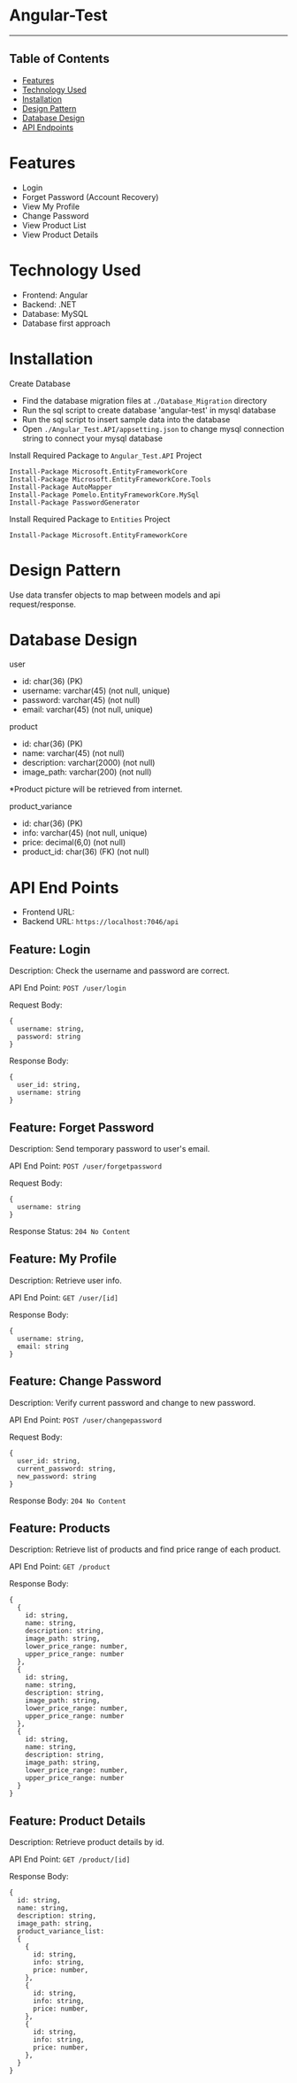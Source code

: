 # Angular-Test
---

## Table of Contents
- [Features](#features)
- [Technology Used](#technology-used)
- [Installation](#installation)
- [Design Pattern](#design-pattern)
- [Database Design](#database-design)
- [API Endpoints](#api-endpoints)

# Features
- Login
- Forget Password (Account Recovery)
- View My Profile
- Change Password
- View Product List
- View Product Details

# Technology Used
- Frontend: Angular
- Backend: .NET
- Database: MySQL
- Database first approach


# Installation
Create Database
- Find the database migration files at `./Database_Migration` directory
- Run the sql script to create database 'angular-test' in mysql database
- Run the sql script to insert sample data into the database
- Open `./Angular_Test.API/appsetting.json` to change mysql connection string to connect your mysql database

Install Required Package to `Angular_Test.API` Project
```
Install-Package Microsoft.EntityFrameworkCore
Install-Package Microsoft.EntityFrameworkCore.Tools
Install-Package AutoMapper
Install-Package Pomelo.EntityFrameworkCore.MySql
Install-Package PasswordGenerator
```

Install Required Package to `Entities` Project
```
Install-Package Microsoft.EntityFrameworkCore
```

# Design Pattern
Use data transfer objects to map between models and api request/response.

# Database Design
user
- id: char(36) (PK)
- username: varchar(45) (not null, unique)
- password: varchar(45) (not null)
- email: varchar(45) (not null, unique)

product
- id: char(36) (PK)
- name: varchar(45) (not null)
- description: varchar(2000) (not null)
- image_path: varchar(200) (not null)

*Product picture will be retrieved from internet.

product_variance
- id: char(36) (PK)
- info: varchar(45) (not null, unique)
- price: decimal(6,0) (not null)
- product_id: char(36)  (FK) (not null)

# API End Points
- Frontend URL:
- Backend URL: `https://localhost:7046/api`

## Feature: Login
Description: Check the username and password are correct.

API End Point: `POST /user/login`

Request Body:
```
{
  username: string,
  password: string
}
```
Response Body:
```
{
  user_id: string,
  username: string
}
```

## Feature: Forget Password
Description: Send temporary password to user's email.

API End Point: `POST /user/forgetpassword`

Request Body:
```
{
  username: string
}
```
Response Status: `204 No Content`


## Feature: My Profile
Description: Retrieve user info.

API End Point: `GET /user/[id]`

Response Body:
```
{
  username: string,
  email: string
}
```

## Feature: Change Password
Description: Verify current password and change to new password.

API End Point: `POST /user/changepassword`

Request Body:
```
{
  user_id: string,
  current_password: string,
  new_password: string
}

```
Response Body: `204 No Content`

## Feature: Products
Description: Retrieve list of products and find price range of each product.

API End Point: `GET /product`

Response Body:
```
{
  {
    id: string,
    name: string,
    description: string,
    image_path: string,
    lower_price_range: number,
    upper_price_range: number
  },
  {
    id: string,
    name: string,
    description: string,
    image_path: string,
    lower_price_range: number,
    upper_price_range: number
  },
  {
    id: string,
    name: string,
    description: string,
    image_path: string,
    lower_price_range: number,
    upper_price_range: number
  }
}

```

## Feature: Product Details
Description: Retrieve product details by id.

API End Point: `GET /product/[id]`

Response Body:
```
{
  id: string,
  name: string,
  description: string,
  image_path: string,
  product_variance_list: 
  {
    {
      id: string,
      info: string,
      price: number,
    },
    {
      id: string,
      info: string,
      price: number,
    },
    {
      id: string,
      info: string,
      price: number,
    },
  }
}
```